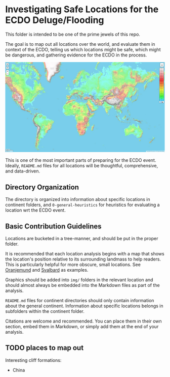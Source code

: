 # Investigating Safe Locations for the ECDO Deluge/Flooding

This folder is intended to be one of the prime jewels of this repo.

The goal is to map out all locations over the world, and evaluate them in context of the ECDO, telling us which locations might be safe, which might be dangerous, and gathering evidence for the ECDO in the process.

![world](0-general-heuristics/land-elevation/img/global-elevation.jpg "world")

This is one of the most important parts of preparing for the ECDO event. Ideally, `README.md` files for all locations will be thoughtful, comprehensive, and data-driven.

## Directory Organization

The directory is organized into information about specific locations in continent folders, and `0-general-heuristics` for heuristics for evaluating a location wrt the ECDO event.

## Basic Contribution Guidelines

Locations are bucketed in a tree-manner, and should be put in the proper folder.

It is recommended that each location analysis begins with a map that shows the location's position relative to its surrounding landmass to help readers. This is particularly helpful for more obscure, small locations. See [Oranjemund](https://github.com/sovrynn/ecdo/tree/master/4-LOCATION-MAPPING/africa/south-africa/oranjemund) and [Svalbard](https://github.com/sovrynn/ecdo/tree/master/4-LOCATION-MAPPING/arctic/svalbard) as examples.

Graphics should be added into `img/` folders in the relevant location and should almost always be embedded into the Markdown files as part of the analysis.

`README.md` files for continent directories should only contain information about the general continent. Information about specific locations belongs in subfolders within the continent folder.

Citations are welcome and recommended. You can place them in their own section, embed them in Markdown, or simply add them at the end of your analysis.

## TODO places to map out

Interesting cliff formations:
- China
